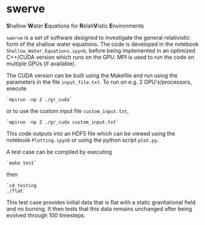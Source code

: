 # swerve
**S**hallow **W**ater **E**quations for **R**elati**V**istic **E**nvironments

`swerve` is a set of software designed to investigate the general relativistic form of the shallow water equations. The code is developed in the notebook `Shallow_Water_Equations.ipynb`, before being implemented in an optimized C++/CUDA version which runs on the GPU. MPI is used to run the code on multiple GPUs (if available).

The CUDA version can be built using the Makefile and run using the parameters in the file `input_file.txt`. To run on e.g. 2 GPU's/processors, execute

    `mpirun -np 2 ./gr_cuda`

or to use the custom input file `custom_input.txt`,

    `mpirun -np 2 ./gr_cuda custom_input.txt`

This code outputs into an HDF5 file which can be viewed using the notebook `Plotting.ipynb` or using the python script `plot.py`.

A test case can be compiled by executing

    `make test`

then

    `cd testing
    ./flat`

This test case provides initial data that is flat with a static gravitational field and no burning. It then tests that this data remains unchanged after being evolved through 100 timesteps.
